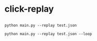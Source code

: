 # click-replay

## 

```
python main.py --replay test.json
```

```
python main.py --replay test.json --loop
```